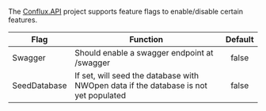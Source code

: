 The [Conflux.API]() project supports feature flags to enable/disable certain features.

| **Flag**       | **Function**                                                                          | **Default** |
|----------------|---------------------------------------------------------------------------------------|:-----------:|
| Swagger        | Should enable a swagger endpoint at /swagger                                          |    false    |
| SeedDatabase   | If set, will seed the database with NWOpen data if the database is not  yet populated |    false    |